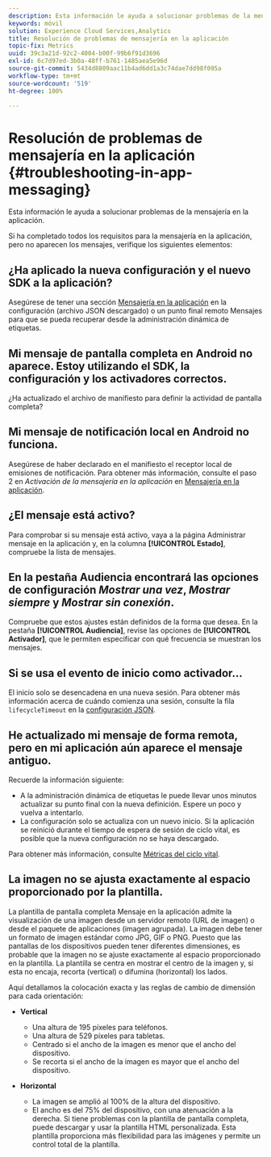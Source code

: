 ```yaml
---
description: Esta información le ayuda a solucionar problemas de la mensajería en la aplicación.
keywords: móvil
solution: Experience Cloud Services,Analytics
title: Resolución de problemas de mensajería en la aplicación
topic-fix: Metrics
uuid: 39c3a21d-92c2-4004-b00f-99b6f91d3696
exl-id: 6c7d97ed-3b0a-48ff-b761-1485aea5e96d
source-git-commit: 5434d8809aac11b4ad6dd1a3c74dae7dd98f095a
workflow-type: tm+mt
source-wordcount: '519'
ht-degree: 100%

---
```


# Resolución de problemas de mensajería en la aplicación {#troubleshooting-in-app-messaging}

Esta información le ayuda a solucionar problemas de la mensajería en la aplicación.

Si ha completado todos los requisitos para la mensajería en la aplicación, pero no aparecen los mensajes, verifique los siguientes elementos:

## ¿Ha aplicado la nueva configuración y el nuevo SDK a la aplicación?

Asegúrese de tener una sección [Mensajería en la aplicación](/help/android/messaging-main/messaging/messaging.md) en la configuración (archivo JSON descargado) o un punto final remoto Mensajes para que se pueda recuperar desde la administración dinámica de etiquetas.

## Mi mensaje de pantalla completa en Android no aparece. Estoy utilizando el SDK, la configuración y los activadores correctos.

¿Ha actualizado el archivo de manifiesto para definir la actividad de pantalla completa?

## Mi mensaje de notificación local en Android no funciona.

Asegúrese de haber declarado en el manifiesto el receptor local de emisiones de notificación. Para obtener más información, consulte el paso 2 en *Activación de la mensajería en la aplicación* en [Mensajería en la aplicación](/help/android/messaging-main/messaging/messaging.md).

## ¿El mensaje está activo?

Para comprobar si su mensaje está activo, vaya a la página Administrar mensaje en la aplicación y, en la columna **[!UICONTROL Estado]**, compruebe la lista de mensajes.

## En la pestaña Audiencia encontrará las opciones de configuración *Mostrar una vez*, *Mostrar siempre* y *Mostrar sin conexión*.

Compruebe que estos ajustes están definidos de la forma que desea. En la pestaña **[!UICONTROL Audiencia]**, revise las opciones de **[!UICONTROL Activador]**, que le permiten especificar con qué frecuencia se muestran los mensajes.

## Si se usa el evento de inicio como activador...

El inicio solo se desencadena en una nueva sesión. Para obtener más información acerca de cuándo comienza una sesión, consulte la fila `lifecycleTimeout` en la [configuración JSON](/help/android/configuration/json-config/json-config.md).

## He actualizado mi mensaje de forma remota, pero en mi aplicación aún aparece el mensaje antiguo.

Recuerde la información siguiente:

* A la administración dinámica de etiquetas le puede llevar unos minutos actualizar su punto final con la nueva definición. Espere un poco y vuelva a intentarlo.
* La configuración solo se actualiza con un nuevo inicio. Si la aplicación se reinició durante el tiempo de espera de sesión de ciclo vital, es posible que la nueva configuración no se haya descargado.

Para obtener más información, consulte [Métricas del ciclo vital](/help/android/metrics.md).

## La imagen no se ajusta exactamente al espacio proporcionado por la plantilla.

La plantilla de pantalla completa Mensaje en la aplicación admite la visualización de una imagen desde un servidor remoto (URL de imagen) o desde el paquete de aplicaciones (imagen agrupada). La imagen debe tener un formato de imagen estándar como JPG, GIF o PNG. Puesto que las pantallas de los dispositivos pueden tener diferentes dimensiones, es probable que la imagen no se ajuste exactamente al espacio proporcionado en la plantilla. La plantilla se centra en mostrar el centro de la imagen y, si esta no encaja, recorta (vertical) o difumina (horizontal) los lados.

Aquí detallamos la colocación exacta y las reglas de cambio de dimensión para cada orientación:

* **Vertical**
   * Una altura de 195 píxeles para teléfonos.
   * Una altura de 529 píxeles para tabletas.
   * Centrado si el ancho de la imagen es menor que el ancho del dispositivo.
   * Se recorta si el ancho de la imagen es mayor que el ancho del dispositivo.

* **Horizontal**
   * La imagen se amplió al 100% de la altura del dispositivo.
   * El ancho es del 75% del dispositivo, con una atenuación a la derecha.
   Si tiene problemas con la plantilla de pantalla completa, puede descargar y usar la plantilla HTML personalizada. Esta plantilla proporciona más flexibilidad para las imágenes y permite un control total de la plantilla.
